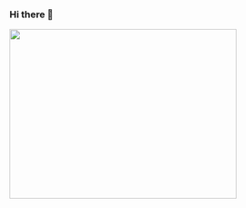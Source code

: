 ### Hi there 👋

<!--
**tanmayshishodia/tanmayshishodia** is a ✨ _special_ ✨ repository because its `README.md` (this file) appears on your GitHub profile.

Here are some ideas to get you started:

- 🔭 I’m currently working on ...
- 🌱 I’m currently learning ...
- 👯 I’m looking to collaborate on ...
- 🤔 I’m looking for help with ...
- 💬 Ask me about ...
- 📫 How to reach me: ...
- 😄 Pronouns: ...
- ⚡ Fun fact: ...
-->
<img src="https://cdn.dribbble.com/users/1059583/screenshots/4171367/coding-freak.gif" width="400" height="300" style="border-radius=10px;"/>

